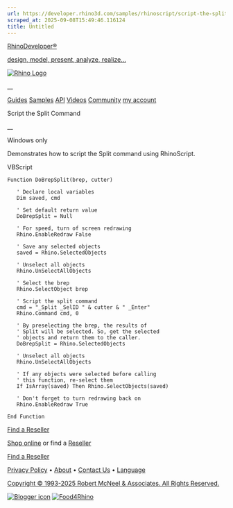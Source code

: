```yaml
---
url: https://developer.rhino3d.com/samples/rhinoscript/script-the-split-command/
scraped_at: 2025-09-08T15:49:46.116124
title: Untitled
---
```


[RhinoDeveloper®](/)

[design, model, present, analyze, realize...](/)

[![Rhino Logo](https://developer.rhino3d.com/images/rhinodevlogo.png)](/)

__

[Guides](https://developer.rhino3d.com/guides)
[Samples](https://developer.rhino3d.com/samples)
[API](https://developer.rhino3d.com/api)
[Videos](https://developer.rhino3d.com/videos)
[Community](https://discourse.mcneel.com/c/rhino-developer) [my account
](https://www.rhino3d.com/my-account/ "Manage your account, licenses, and
teams")

Script the Split Command

__

Windows only

Demonstrates how to script the Split command using RhinoScript.

VBScript

    
    
    Function DoBrepSplit(brep, cutter)
    
       ' Declare local variables
       Dim saved, cmd
    
       ' Set default return value  
       DoBrepSplit = Null
    
       ' For speed, turn of screen redrawing
       Rhino.EnableRedraw False
    
       ' Save any selected objects
       saved = Rhino.SelectedObjects
    
       ' Unselect all objects
       Rhino.UnSelectAllObjects
    
       ' Select the brep
       Rhino.SelectObject brep
    
       ' Script the split command
       cmd = "_Split _SelID " & cutter & " _Enter"
       Rhino.Command cmd, 0
    
       ' By preselecting the brep, the results of
       ' Split will be selected. So, get the selected
       ' objects and return them to the caller.
       DoBrepSplit = Rhino.SelectedObjects
    
       ' Unselect all objects
       Rhino.UnSelectAllObjects
    
       ' If any objects were selected before calling
       ' this function, re-select them
       If IsArray(saved) Then Rhino.SelectObjects(saved)
    
       ' Don't forget to turn redrawing back on
       Rhino.EnableRedraw True
    
    End Function
    

  

[Find a Reseller](https://www.rhino3d.com/sales)

[Shop online](https://www.rhino3d.com/store) or find a
[Reseller](https://www.rhino3d.com/sales)

[Find a Reseller](https://www.rhino3d.com/sales)

[Privacy Policy](https://www.rhino3d.com/privacy) •
[About](https://www.rhino3d.com/mcneel/about) • [Contact
Us](https://www.rhino3d.com/mcneel/contact) • [
Language](https://www.rhino3d.com/language "Change to a different region or
language")

[Copyright © 1993-2025 Robert McNeel & Associates. All Rights
Reserved.](https://www.rhino3d.com/mcneel/about)

[](https://www.facebook.com/McNeelRhinoceros/)
[](https://twitter.com/bobmcneel) [](https://www.linkedin.com/groups/75313/)
[](https://www.youtube.com/user/RhinoGuide/videos) [](https://vimeo.com/rhino)
[![Blogger
icon](https://developer.rhino3d.com/images/blogger.svg)](http://blog.rhino3d.com/)
[![Food4Rhino](https://developer.rhino3d.com/images/f4r_icon_01.svg)](https://www.food4rhino.com)

